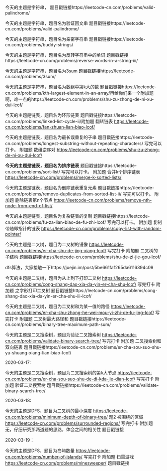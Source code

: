 今天的主题是字符串，
题目戳链接https://leetcode-cn.com/problems/valid-palindrome/



今天的主题是字符串，题目名为验证回文串
题目戳链接https://leetcode-cn.com/problems/valid-palindrome/



今天的主题是字符串，题目名为亲密字符串
题目戳链接https://leetcode-cn.com/problems/buddy-strings/



今天的主题是字符串，题目名为反转字符串中的单词
题目戳链接https://leetcode-cn.com/problems/reverse-words-in-a-string-iii/



今天的主题是字符串，题目名为3sum
题目戳链接https://leetcode-cn.com/problems/3sum/



今天的主题是字符串，题目名为数组中第k大的数
题目戳链接https://leetcode-cn.com/problems/kth-largest-element-in-an-array/再给你们来一个附加题啊，难一点的https://leetcode-cn.com/problems/shu-zu-zhong-de-ni-xu-dui-lcof/



今天的主题是链表，题目名为环形链表
题目戳链接https://leetcode-cn.com/problems/linked-list-cycle-ii/附加题 翻转链表   https://leetcode-cn.com/problems/fan-zhuan-lian-biao-lcof/



今天的主题是链表，题目名为最长误重复的子串
题目戳链接https://leetcode-cn.com/problems/longest-substring-without-repeating-characters/
写完可以打卡。
附加题  数组逆序对
https://leetcode-cn.com/problems/shu-zu-zhong-de-ni-xu-dui-lcof/



**今天的主题是链表，题目名为排序链表**
题目戳链接https://leetcode-cn.com/problems/sort-list/
写完可以打卡。
附加题  合并k个排序链表
https://leetcode-cn.com/problems/merge-k-sorted-lists/



今天的主题是链表，题目名为删除链表重复元素
题目戳链接https://leetcode-cn.com/problems/remove-duplicates-from-sorted-list-ii/
写完可以打卡。
附加题  删除链表第n个节点
https://leetcode-cn.com/problems/remove-nth-node-from-end-of-list/





今天的主题是链表，题目名为复杂链表的复制
题目戳链接https://leetcode-cn.com/problems/fu-za-lian-biao-de-fu-zhi-lcof/
写完可以打卡。
附加题  复制带随即指针的链表
https://leetcode-cn.com/problems/copy-list-with-random-pointer/





今天的主题是二叉树，题目为二叉树的镜像
https://leetcode-cn.com/problems/er-cha-shu-de-jing-xiang-lcof/
写完打卡
附加题 二叉树的子结构
题目戳链接https://leetcode-cn.com/problems/shu-de-zi-jie-gou-lcof/

dfs算法，大家接触一下https://juejin.im/post/5be661faf265da6116394c09     



今天的主题是二叉树，题目为从上到下打印二叉树
https://leetcode-cn.com/problems/cong-shang-dao-xia-da-yin-er-cha-shu-lcof/
写完打卡
附加题 之字形打印二叉树
题目戳链接https://leetcode-cn.com/problems/cong-shang-dao-xia-da-yin-er-cha-shu-iii-lcof/



今天的主题是二叉树，题目为二叉树和为某一值的路径
https://leetcode-cn.com/problems/er-cha-shu-zhong-he-wei-mou-yi-zhi-de-lu-jing-lcof/
写完打卡
附加题 二叉树最大路径和
题目戳链接https://leetcode-cn.com/problems/binary-tree-maximum-path-sum/



今天的主题是二叉搜索树，题目为验证二叉搜索树
https://leetcode-cn.com/problems/validate-binary-search-tree/
写完打卡
附加题 二叉搜索树和双向链表
题目戳链接https://leetcode-cn.com/problems/er-cha-sou-suo-shu-yu-shuang-xiang-lian-biao-lcof/



2020-03-17:

今天的主题是二叉搜索树，题目为二叉搜索树的第k大节点
https://leetcode-cn.com/problems/er-cha-sou-suo-shu-de-di-kda-jie-dian-lcof/
写完打卡
附加题 验证二叉搜索树
题目戳链接https://leetcode-cn.com/problems/validate-binary-search-tree/



2020-03-18:

今天的主题是DFS，题目为二叉树的最小深度
https://leetcode-cn.com/problems/minimum-depth-of-binary-tree/
题2 被围绕的区域
https://leetcode-cn.com/problems/surrounded-regions/
写完打卡
附加题 无，仔细研究那两道题的思路，体会之间的相关性
题目戳链接



2020-03-19：

今天的主题是DFS，题目为岛屿数量
https://leetcode-cn.com/problems/number-of-islands/
写完打卡
附加题 扫雷游戏
https://leetcode-cn.com/problems/minesweeper/
题目戳链接